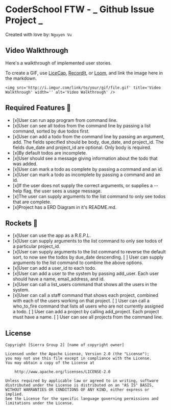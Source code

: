 # CoderSchool FTW - _ Github Issue Project _

Created with love by: `Nguyen Vu`


## Video Walkthrough

Here's a walkthrough of implemented user stories.

To create a GIF, use [LiceCap](http://www.cockos.com/licecap/), [RecordIt](http://www.recordit.co), or [Loom](http://www.useloom.com), and link the image here in the markdown.

```
<img src='http://i.imgur.com/link/to/your/gif/file.gif' title='Video Walkthrough' width='' alt='Video Walkthrough' />
```

## Required Features 🎯
- [x]User can run app program from command line.
- [x]User can see all todos from the command line by passing a list command, sorted by due todos first.
- [x]User can add a todo from the command line by passing an argument, add. The fields specified should be body, due_date, and project_id. The fields due_date and project_id are optional. Only body is required.
- [x]By default todos are incomplete.
- [x]User should see a message giving information about the todo that was added.
- [x]User can mark a todo as complete by passing a command and an id.
- [x]User can mark a todo as incomplete by passing a command and an id.
- [x]If the user does not supply the correct arguments, or supplies a --help flag, the user sees a usage message.
- [x]The user can supply arguments to the list command to only see todos that are complete.
- [x]Project has a ERD Diagram in it's README.md.
## Rockets 🚀
- [x]User can use the app as a R.E.P.L.
- [x]User can supply arguments to the list command to only see todos of a particular project_id.
- [x]User can supply arguments to the list command to reverse the default sort, to now see the todos by due_date descending.
[ ] User can supply arguments to the list command to combine the above options.
- [x]User can add a user_id to each todo.
- [x]User can add a user to the system by passing add_user. Each user should have a name, email_address, and id.
- [x]User can call a list_users command that shows all the users in the system.
- [x]User can call a staff command that shows each project, combined with each of the users working on that project.
[ ] User can call a who_to_fire command that lists all users who are not currently assigned a todo.
[ ] User can add a project by calling add_project. Each project must have a name.
[ ] User can see all projects from the command line.


## License

    Copyright [Sierra Group 2] [name of copyright owner]

    Licensed under the Apache License, Version 2.0 (the "License");
    you may not use this file except in compliance with the License.
    You may obtain a copy of the License at

        http://www.apache.org/licenses/LICENSE-2.0

    Unless required by applicable law or agreed to in writing, software
    distributed under the License is distributed on an "AS IS" BASIS,
    WITHOUT WARRANTIES OR CONDITIONS OF ANY KIND, either express or implied.
    See the License for the specific language governing permissions and
    limitations under the License.
